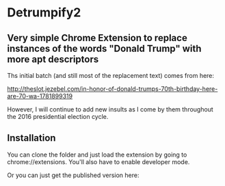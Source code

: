 
# Detrumpify2

## Very simple Chrome Extension to replace instances of the words "Donald Trump" with more apt descriptors

Ths initial batch (and still most of the replacement text) comes from here:

http://theslot.jezebel.com/in-honor-of-donald-trumps-70th-birthday-here-are-70-wa-1781899319

However, I will continue to add new insults as I come by them throughout the
2016 presidential election cycle.

## Installation

You can clone the folder and just load the extension by going to chrome://extensions.  You'll also have to enable developer mode.

Or you can just get the published version here: <TBD>



